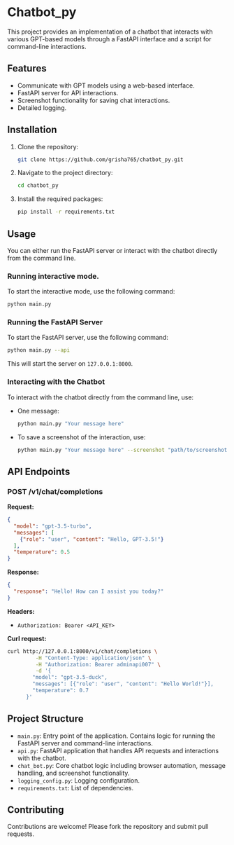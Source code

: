# Chatbot_py

This project provides an implementation of a chatbot that interacts with various GPT-based models through a FastAPI interface and a script for command-line interactions.

## Features

- Communicate with GPT models using a web-based interface.
- FastAPI server for API interactions.
- Screenshot functionality for saving chat interactions.
- Detailed logging.

## Installation

1. Clone the repository:
    ```bash
    git clone https://github.com/grisha765/chatbot_py.git
    ```
2. Navigate to the project directory:
    ```bash
    cd chatbot_py
    ```
3. Install the required packages:
    ```bash
    pip install -r requirements.txt
    ```

## Usage

You can either run the FastAPI server or interact with the chatbot directly from the command line.

### Running interactive mode.

To start the interactive mode, use the following command:

```bash
python main.py
```

### Running the FastAPI Server

To start the FastAPI server, use the following command:

```bash
python main.py --api
```

This will start the server on `127.0.0.1:8000`.

### Interacting with the Chatbot

To interact with the chatbot directly from the command line, use:

- One message:
    ```bash
    python main.py "Your message here"
    ```

- To save a screenshot of the interaction, use:
    ```bash
    python main.py "Your message here" --screenshot "path/to/screenshot.png"
    ```

## API Endpoints

### POST /v1/chat/completions

**Request:**

```json
{
  "model": "gpt-3.5-turbo",
  "messages": [
    {"role": "user", "content": "Hello, GPT-3.5!"}
  ],
  "temperature": 0.5
}
```

**Response:**

```json
{
  "response": "Hello! How can I assist you today?"
}
```

**Headers:**

- `Authorization: Bearer <API_KEY>`

**Curl request:**

```bash
curl http://127.0.0.1:8000/v1/chat/completions \
         -H "Content-Type: application/json" \
         -H "Authorization: Bearer adminapi007" \
         -d '{
        "model": "gpt-3.5-duck",
        "messages": [{"role": "user", "content": "Hello World!"}],
        "temperature": 0.7
      }'
```

## Project Structure

- `main.py`: Entry point of the application. Contains logic for running the FastAPI server and command-line interactions.
- `api.py`: FastAPI application that handles API requests and interactions with the chatbot.
- `chat_bot.py`: Core chatbot logic including browser automation, message handling, and screenshot functionality.
- `logging_config.py`: Logging configuration.
- `requirements.txt`: List of dependencies.

## Contributing

Contributions are welcome! Please fork the repository and submit pull requests.
